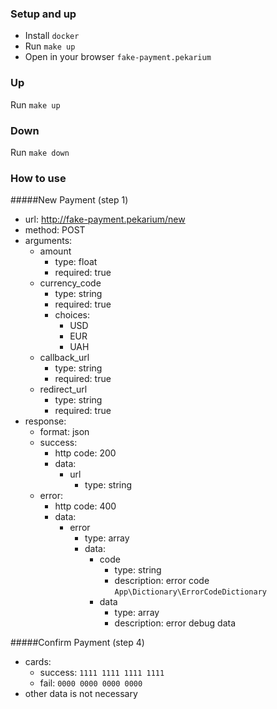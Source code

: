 ### Setup and up
* Install `docker`
* Run `make up`
* Open in your browser `fake-payment.pekarium`

### Up
Run `make up`

### Down
Run `make down`

### How to use
#####New Payment (step 1)
- url: http://fake-payment.pekarium/new
- method: POST
- arguments:
  - amount
    - type: float
    - required: true
  - currency_code
    - type: string
    - required: true
    - choices:
      - USD
      - EUR
      - UAH
  - callback_url
    - type: string
    - required: true
  - redirect_url
    - type: string
    - required: true
- response:
  - format: json
  - success:
    - http code: 200
    - data:
      - url
        - type: string
  - error:
    - http code: 400
    - data:
      - error
        - type: array
        - data:
          - code
            - type: string
            - description: error code `App\Dictionary\ErrorCodeDictionary`
          - data
            - type: array
            - description: error debug data

#####Confirm Payment (step 4)
- cards:
  - success: `1111 1111 1111 1111`
  - fail: `0000 0000 0000 0000`
- other data is not necessary
